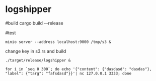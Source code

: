 # logshipper

#build
cargo build --release

#test



`minio server --address localhost:9000 /tmp/s3 &`

change key in s3.rs and build

`./target/release/logshipper &`

```for i in `seq 0 300`; do echo '{"content": {"dasdasd": "dasdas"}, "label": {"targ": "fafsdasd"}}'| nc 127.0.0.1 3333; done```
